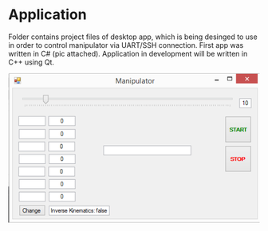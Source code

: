 # Application
Folder contains project files of desktop app, which is being desinged to use in order to control manipulator via UART/SSH connection. First app was written in C# (pic attached). Application in development will be written in C++ using Qt.

![alt text](https://github.com/Cinek28/Manipulator/raw/master/Application/Manipulator_app.png "First control application for manipulator")
